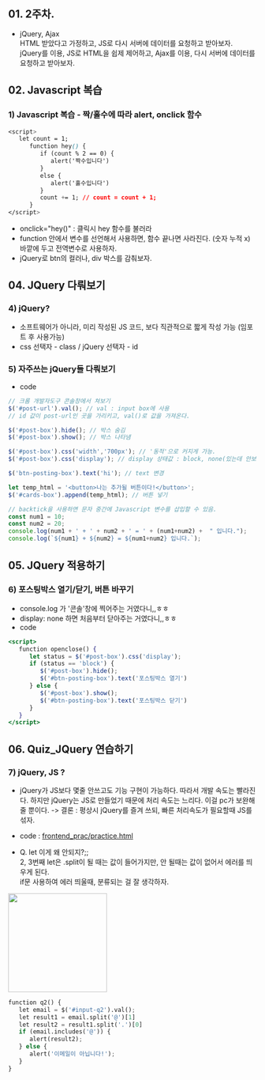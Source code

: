 ## 01. 2주차.
- jQuery, Ajax
<br> HTML 받았다고 가정하고, JS로 다시 서버에 데이터를 요청하고 받아보자.
<br> jQuery를 이용, JS로 HTML을 쉽제 제어하고, Ajax를 이용, 다시 서버에 데이터를 요청하고 받아보자.

## 02. Javascript 복습
### 1) Javascript 복습 - 짝/홀수에 따라 alert, onclick 함수
```css
<script>
   let count = 1;
      function hey() {
         if (count % 2 == 0) {
            alert('짝수입니다')
         }
         else {
            alert('홀수입니다')
         }
         count += 1; // count = count + 1;
      }
</script>
 ```
- onclick="hey()" : 클릭시 hey 함수를 불러라
- function 안에서 변수를 선언해서 사용하면, 함수 끝나면 사라진다. (숫자 누적 x)
<br> 바깥에 두고 전역변수로 사용하자.
- jQuery로 btn의 컬러나, div 박스를 감춰보자.

## 04. JQuery 다뤄보기
### 4) jQuery?
 - 소프트웨어가 아니라, 미리 작성된 JS 코드, 보다 직관적으로 짧게 작성 가능 (임포트 후 사용가능)
 - css 선택자 - class / jQuery 선택자 - id
 
### 5) 자주쓰는 jQuery들 다뤄보기
- code
```jsx
// 크롬 개발자도구 콘솔창에서 쳐보기
$('#post-url').val(); // val : input box에 사용
// id 값이 post-url인 곳을 가리키고, val()로 값을 가져온다.

$('#post-box').hide(); // 박스 숨김
$('#post-box').show(); // 박스 나타냄

$('#post-box').css('width','700px'); // '동적'으로 커지게 가능.
$('#post-box').css('display'); // display 상태값 : block, none(있는데 안보임)

$('btn-posting-box').text('hi'); // text 변경

let temp_html = '<button>나는 추가될 버튼이다!</button>';
$('#cards-box').append(temp_html); // 버튼 넣기

// backtick을 사용하면 문자 중간에 Javascript 변수를 삽입할 수 있음.
const num1 = 10;
const num2 = 20;
console.log(num1 + ' + ' + num2 + ' = ' + (num1+num2) +  " 입니다.");
console.log(`${num1} + ${num2} = ${num1+num2} 입니다.`);
```

## 05. JQuery 적용하기
### 6) 포스팅박스 열기/닫기, 버튼 바꾸기
- console.log 가 '콘솔'창에 찍어주는 거였다니,,ㅎㅎ
- display: none 하면 처음부터 닫아주는 거였다니,,ㅎㅎ
- code
```jsx
<script>
   function openclose() {
      let status = $('#post-box').css('display');
      if (status == 'block') {
         $('#post-box').hide();
         $('#btn-posting-box').text('포스팅박스 열기')
      } else {
         $('#post-box').show();
         $('#btn-posting-box').text('포스팅박스 닫기')
      }
   }
</script>
```

## 06. Quiz_JQuery 연습하기
### 7) jQuery, JS ?
- jQuery가 JS보다 몇줄 안쓰고도 기능 구현이 가능하다. 따라서 개발 속도는 빨라진다. 하지만 jQuery는 JS로 만들었기 때문에 처리 속도는 느리다. 이걸 pc가 보완해줄 뿐이다.
-> 결론 : 평상시 jQuery를 즐겨 쓰되, 빠른 처리속도가 필요할때 JS를 섞자.
- code : [frontend_prac/practice.html](https://github.com/2nchanter/SCC_Beginner_class/blob/main/frontend_prac/practice.html)

- Q. let 이게 왜 안되지?;;
<br> 2, 3번째 let은 .split이 될 때는 값이 들어가지만, 안 될때는 값이 없어서 에러를 띄우게 된다.
<br> if문 사용하여 에러 띄울때, 분류되는 걸 잘 생각하자.
<img src="https://user-images.githubusercontent.com/89369520/130961497-7b59c617-0b0a-4a81-b9fb-81175918451b.png" height="200">

```python
function q2() {
   let email = $('#input-q2').val();
   let result1 = email.split('@')[1]
   let result2 = result1.split('.')[0]
   if (email.includes('@')) {
      alert(result2);
   } else {
      alert('이메일이 아닙니다!');
   }
}
```
